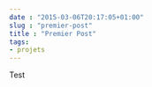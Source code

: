 ```yaml
---
date : "2015-03-06T20:17:05+01:00"
slug : "premier-post"
title : "Premier Post"
tags:
- projets
---
```


Test